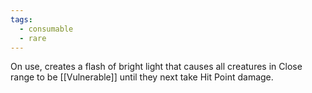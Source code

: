 ```yaml
---
tags:
  - consumable
  - rare
---
```

On use, creates a flash of bright light that causes all creatures in Close range to be [[Vulnerable]] until they next take Hit Point damage.